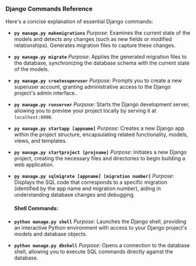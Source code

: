 ### Django Commands Reference

Here's a concise explanation of essential Django commands:

- **`py manage.py makemigrations`**
  *Purpose*: Examines the current state of the models and detects any changes (such as new fields or modified relationships). Generates migration files to capture these changes.
  
- **`py manage.py migrate`**
  *Purpose*: Applies the generated migration files to the database, synchronizing the database schema with the current state of the models.

- **`py manage.py createsuperuser`**
  *Purpose*: Prompts you to create a new superuser account, granting administrative access to the Django project's admin interface..

- **`py manage.py runserver`**
  *Purpose*: Starts the Django development server, allowing you to preview your project locally by serving it at `localhost:8000`.

- **`py manage.py startapp [appname]`**
  *Purpose*: Creates a new Django app within the project structure, encapsulating related functionality, models, views, and templates.

- **`py manage.py startproject [projname]`**
  *Purpose*: Initiates a new Django project, creating the necessary files and directories to begin building a web application.

- **`py manage.py sqlmigrate [appname] [migration number]`**
  *Purpose*: Displays the SQL code that corresponds to a specific migration (identified by the app name and migration number), aiding in understanding database changes and debugging.

  #### Shell Commands:

- **`python manage.py shell`**
  *Purpose*: Launches the Django shell, providing an interactive Python environment with access to your Django project's models and database objects.

- **`python manage.py dbshell`**
  *Purpose*: Opens a connection to the database shell, allowing you to execute SQL commands directly against the database.
